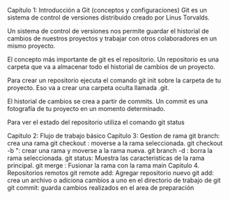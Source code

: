 Capítulo 1: Introducción a Git (conceptos y configuraciones)
Git es un sistema de control de versiones distribuido creado por Linus Torvalds.

Un sistema de control de versiones nos permite guardar el historial de cambios de nuestros proyectos y trabajar con otros colaboradores en un mismo proyecto.

El concepto más importante de git es el repositorio. Un repositorio es una carpeta que va a almacenar todo el historial de cambios de un proyecto.

Para crear un repositorio ejecuta el comando git init sobre la carpeta de tu proyecto. Eso va a crear una carpeta oculta llamada .git.

El historial de cambios se crea a partir de commits. Un commit es una fotografía de tu proyecto en un momento determinado.

Para ver el estado del repositorio utiliza el comando git status

Capítulo 2: Flujo de trabajo básico
Capítulo 3: Gestion de rama
git branch: crea una rama
git checkout <nombre de la rama>: moverse a la rama seleccionada.
git checkout -b "<nombre de la rama>: crear una rama y moverse a la rama nueva.
git branch -d <nombre de la rama>: borra la rama seleccionada.
git status: Muestra las caracteristicas de la rama principal.
git merge <nombre de la rama>: Fusionar la rama con la rama main
Capitulo 4. Repositorios remotos
 git remote add: Agregar repositorio nuevo
 git add: crea un archivo o adiciona cambios a uno en el directorio de trabajo de git
 git commit: guarda cambios realizados en el area de preparación

